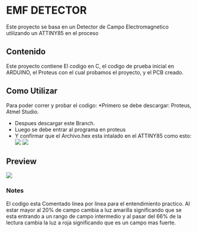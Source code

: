 # EMF DETECTOR
Este proyecto se basa en un Detector de Campo Electromagnetico utilizando un ATTINY85 en el proceso

## Contenido
Este proyecto contiene El codigo en C, el codigo de prueba inicial en ARDUINO, el Proteus con el cual probamos el proyecto, y el PCB creado.

## Como Utilizar 
Para poder correr y probar el codigo:
*Primero se debe descargar: Proteus, Atmel Studio.
* Despues descargar este Branch. 
* Luego se debe entrar al programa en proteus
* Y confirmar que el Archivo.hex esta intalado en el ATTINY85
como esto:
![](/pasos.png)
![](/hex.png)


## Preview
![](/preview.png)

### Notes
El codigo esta Comentado linea por linea para el entendimiento practico.
Al estar mayor al 20% de campo cambia a luz amarilla significando que se esta entrando a un rango de campo intermedio y al pasar del 66% de la lectura cambia la luz a roja significando que es un campo mas fuerte.
